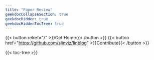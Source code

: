 ```yaml
---
title: "Paper Review"
geekdocCollapseSection: true
geekdocHidden: true
geekdocHiddenTocTree: true
---
```



{{< button relref="/" >}}Get Home{{< /button >}}
{{< button href="https://github.com/slinviz/linblog" >}}Contribute{{< /button >}}

{{< toc-tree >}}
